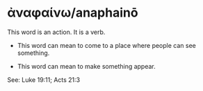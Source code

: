 # ἀναφαίνω/anaphainō


This word is an action. It is a verb. 

* This word can mean to come to a place where people can see something. 

* This word can mean to make something appear. 


See:  Luke 19:11; Acts 21:3

